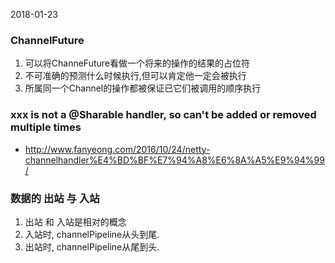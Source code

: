 2018-01-23
### ChannelFuture
1. 可以将ChanneFuture看做一个将来的操作的结果的占位符
2. 不可准确的预测什么时候执行,但可以肯定他一定会被执行
3. 所属同一个Channel的操作都被保证已它们被调用的顺序执行

### xxx is not a @Sharable handler, so can't be added or removed multiple times
- http://www.fanyeong.com/2016/10/24/netty-channelhandler%E4%BD%BF%E7%94%A8%E6%8A%A5%E9%94%99/

### 数据的 出站 与 入站
1. 出站 和 入站是相对的概念
2. 入站时, channelPipeline从头到尾.
3. 出站时, channelPipeline从尾到头.